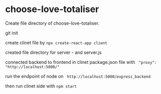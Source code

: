 # choose-love-totaliser

Create file directory of choose-love-totaliser.

git init

create clinet file by `npx create-react-app client`

created file directory for server - and server.js

connected backend to frontend in  clinet package.json file with ` "proxy": "http://localhost:5000/"`

run the endpoint of node on `  http://localhost:5000/express_backend `

then run clinet side with `npm start`
